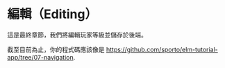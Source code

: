 # 編輯（Editing）

這是最終章節，我們將編輯玩家等級並儲存於後端。

截至目前為止，你的程式碼應該像是 <https://github.com/sporto/elm-tutorial-app/tree/07-navigation>.
